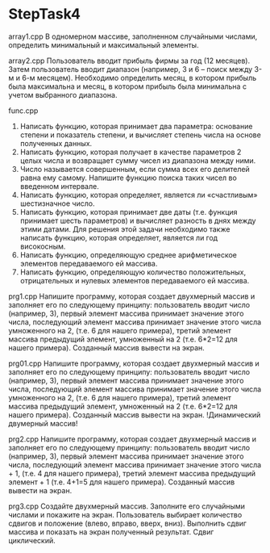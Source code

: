 # StepTask4

array1.cpp
В одномерном массиве, заполненном случайными числами, определить минимальный и максимальный элементы.

array2.cpp
Пользователь вводит прибыль фирмы за год (12 месяцев).
Затем пользователь вводит диапазон (например, 3 и 6 – поиск между 3-м и 6-м месяцем).
Необходимо определить месяц, в котором прибыль была максимальна и месяц, в котором прибыль была минимальна с учетом выбранного диапазона.

func.cpp
1. Написать функцию, которая принимает два параметра: основание степени и показатель степени, и вычисляет степень числа на основе полученных данных.
2. Написать функцию, которая получает в качестве параметров 2 целых числа и возвращает сумму чисел из диапазона между ними.
3. Число называется совершенным, если сумма всех его делителей равна ему самому. Напишите функцию поиска таких чисел во введенном интервале.
5. Написать функцию, которая определяет, является ли «счастливым» шестизначное число.
6. Написать функцию, которая принимает две даты (т.е. функция принимает шесть параметров) и вычисляет разность в днях между этими датами. Для решения этой задачи       необходимо также написать функцию, которая определяет, является ли год високосным.
7. Написать функцию, определяющую среднее арифметическое элементов передаваемого ей массива.
8. Написать функцию, определяющую количество положительных, отрицательных и нулевых элементов передаваемого ей массива.

prg1.cpp
Напишите программу, которая создает двухмерный массив и заполняет его по следующему принципу: пользователь вводит число (например, 3),
первый элемент массива принимает значение этого числа, последующий элемент массива принимает значение этого числа умноженного на 2,
(т.е. 6 для нашего примера), третий элемент массива предыдущий элемент, умноженный на 2 (т.е. 6*2=12 для нашего примера).
Созданный массив вывести на экран.

prg01.cpp
Напишите программу, которая создает двухмерный массив и заполняет его по следующему принципу: пользователь вводит число (например, 3),
первый элемент массива принимает значение этого числа, последующий элемент массива принимает значение этого числа умноженного на 2,
(т.е. 6 для нашего примера), третий элемент массива предыдущий элемент, умноженный на 2 (т.е. 6*2=12 для нашего примера).
Созданный массив вывести на экран. !Динамический двумерный массив!

prg2.cpp
Напишите программу, которая создает двухмерный массив и заполняет его по следующему принципу: пользователь вводит число (например, 3),
первый элемент массива принимает значение этого числа, последующий элемент массива принимает значение этого числа + 1,
(т.е. 4 для нашего примера), третий элемент массива предыдущий элемент + 1 (т.е. 4+1=5 для нашего примера).
Созданный массив вывести на экран.

prg3.cpp
Создайте двухмерный массив. Заполните его случайными числами и покажите на экран. 
Пользователь выбирает количество сдвигов и положение (влево, вправо, вверх, вниз).
Выполнить сдвиг массива и показать на экран полученный результат. Сдвиг циклический.

